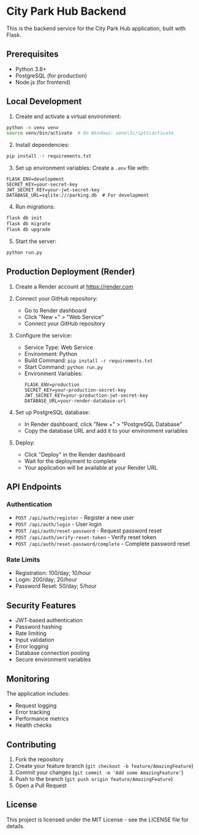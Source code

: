 # City Park Hub Backend

This is the backend service for the City Park Hub application, built with Flask.

## Prerequisites

- Python 3.8+
- PostgreSQL (for production)
- Node.js (for frontend)

## Local Development

1. Create and activate a virtual environment:
```bash
python -m venv venv
source venv/bin/activate  # On Windows: venv\Scripts\activate
```

2. Install dependencies:
```bash
pip install -r requirements.txt
```

3. Set up environment variables:
Create a `.env` file with:
```
FLASK_ENV=development
SECRET_KEY=your-secret-key
JWT_SECRET_KEY=your-jwt-secret-key
DATABASE_URL=sqlite:///parking.db  # For development
```

4. Run migrations:
```bash
flask db init
flask db migrate
flask db upgrade
```

5. Start the server:
```bash
python run.py
```

## Production Deployment (Render)

1. Create a Render account at https://render.com

2. Connect your GitHub repository:
   - Go to Render dashboard
   - Click "New +" > "Web Service"
   - Connect your GitHub repository

3. Configure the service:
   - Service Type: Web Service
   - Environment: Python
   - Build Command: `pip install -r requirements.txt`
   - Start Command: `python run.py`
   - Environment Variables:
     ```
     FLASK_ENV=production
     SECRET_KEY=your-production-secret-key
     JWT_SECRET_KEY=your-production-jwt-secret-key
     DATABASE_URL=your-render-database-url
     ```

4. Set up PostgreSQL database:
   - In Render dashboard, click "New +" > "PostgreSQL Database"
   - Copy the database URL and add it to your environment variables

5. Deploy:
   - Click "Deploy" in the Render dashboard
   - Wait for the deployment to complete
   - Your application will be available at your Render URL

## API Endpoints

### Authentication
- `POST /api/auth/register` - Register a new user
- `POST /api/auth/login` - User login
- `POST /api/auth/reset-password` - Request password reset
- `POST /api/auth/verify-reset-token` - Verify reset token
- `POST /api/auth/reset-password/complete` - Complete password reset

### Rate Limits
- Registration: 100/day; 10/hour
- Login: 200/day; 20/hour
- Password Reset: 50/day; 5/hour

## Security Features

- JWT-based authentication
- Password hashing
- Rate limiting
- Input validation
- Error logging
- Database connection pooling
- Secure environment variables

## Monitoring

The application includes:
- Request logging
- Error tracking
- Performance metrics
- Health checks

## Contributing

1. Fork the repository
2. Create your feature branch (`git checkout -b feature/AmazingFeature`)
3. Commit your changes (`git commit -m 'Add some AmazingFeature'`)
4. Push to the branch (`git push origin feature/AmazingFeature`)
5. Open a Pull Request

## License

This project is licensed under the MIT License - see the LICENSE file for details.
